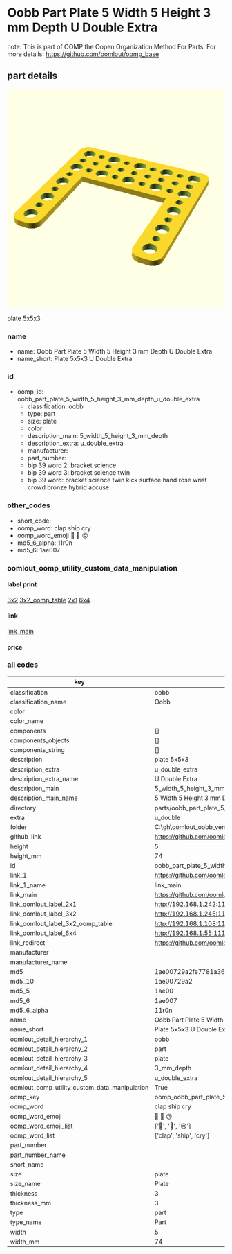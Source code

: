 # Oobb Part Plate 5 Width 5 Height 3 mm Depth U Double Extra  

note: This is part of OOMP the Oopen Organization Method For Parts. For more details: https://github.com/oomlout/oomp_base

##  part details
  

[![](3dpr.png)](3dpr.png)

plate 5x5x3



### name
* name: Oobb Part Plate 5 Width 5 Height 3 mm Depth U Double Extra
* name_short: Plate 5x5x3 U Double Extra
### id
* oomp_id: oobb_part_plate_5_width_5_height_3_mm_depth_u_double_extra
  * classification: oobb
  * type: part
  * size: plate
  * color: 
  * description_main: 5_width_5_height_3_mm_depth
  * description_extra: u_double_extra
  * manufacturer: 
  * part_number: 
  * bip 39 word 2: bracket science
  * bip 39 word 3: bracket science twin
  * bip 39 word: bracket science twin kick surface hand rose wrist crowd bronze hybrid accuse

### other_codes
* short_code: 
* oomp_word: clap ship cry
* oomp_word_emoji :clap: :ship: :cry:
* md5_6_alpha: 11r0n
* md5_6: 1ae007






### oomlout_oomp_utility_custom_data_manipulation
#### label print
[3x2](http://192.168.1.245:1112/?label=oomp%2011r0n)
[3x2_oomp_table](http://192.168.1.108:1112/?label=oomp%2011r0n)
[2x1](http://192.168.1.242:1112/?label=oomp%2011r0n)
[6x4](http://192.168.1.55:1112/?label=oomp%2011r0n)    

#### link

[link_main](https://github.com/oomlout/oomlout_oobb_version_4_generated_parts/tree/main/navigation_oomp/oobb/part/plate/5_width_5_height_3_mm_depth/u_double_extra/part)                              

#### price







### all codes 
| key | value |  
| --- | --- |  
| classification | oobb |  
| classification_name | Oobb |  
| color |  |  
| color_name |  |  
| components | [] |  
| components_objects | [] |  
| components_string | [] |  
| description | plate 5x5x3 |  
| description_extra | u_double_extra |  
| description_extra_name | U Double Extra |  
| description_main | 5_width_5_height_3_mm_depth |  
| description_main_name | 5 Width 5 Height 3 mm Depth |  
| directory | parts/oobb_part_plate_5_width_5_height_3_mm_depth_u_double_extra |  
| extra | u_double |  
| folder | C:\gh\oomlout_oobb_version_4_generated_parts\parts\oobb_part_plate_5_width_5_height_3_mm_depth_u_double_extra |  
| github_link | https://github.com/oomlout/oomlout_oomp_part_src/tree/main/parts/oobb_part_plate_5_width_5_height_3_mm_depth_u_double_extra |  
| height | 5 |  
| height_mm | 74 |  
| id | oobb_part_plate_5_width_5_height_3_mm_depth_u_double_extra |  
| link_1 | https://github.com/oomlout/oomlout_oobb_version_4_generated_parts/tree/main/navigation_oomp/oobb/part/plate/5_width_5_height_3_mm_depth/u_double_extra/part |  
| link_1_name | link_main |  
| link_main | https://github.com/oomlout/oomlout_oobb_version_4_generated_parts/tree/main/navigation_oomp/oobb/part/plate/5_width_5_height_3_mm_depth/u_double_extra/part |  
| link_oomlout_label_2x1 | http://192.168.1.242:1112/?label=oomp%2011r0n |  
| link_oomlout_label_3x2 | http://192.168.1.245:1112/?label=oomp%2011r0n |  
| link_oomlout_label_3x2_oomp_table | http://192.168.1.108:1112/?label=oomp%2011r0n |  
| link_oomlout_label_6x4 | http://192.168.1.55:1112/?label=oomp%2011r0n |  
| link_redirect | https://github.com/oomlout/oomlout_oobb_version_4_generated_parts/tree/main/parts/oobb_plate_05_05_03_ex_u_double |  
| manufacturer |  |  
| manufacturer_name |  |  
| md5 | 1ae00729a2fe7781a36d17a3d6f038d6 |  
| md5_10 | 1ae00729a2 |  
| md5_5 | 1ae00 |  
| md5_6 | 1ae007 |  
| md5_6_alpha | 11r0n |  
| name | Oobb Part Plate 5 Width 5 Height 3 mm Depth U Double Extra |  
| name_short | Plate 5x5x3 U Double Extra |  
| oomlout_detail_hierarchy_1 | oobb |  
| oomlout_detail_hierarchy_2 | part |  
| oomlout_detail_hierarchy_3 | plate |  
| oomlout_detail_hierarchy_4 | 3_mm_depth |  
| oomlout_detail_hierarchy_5 | u_double_extra |  
| oomlout_oomp_utility_custom_data_manipulation | True |  
| oomp_key | oomp_oobb_part_plate_5_width_5_height_3_mm_depth_u_double_extra |  
| oomp_word | clap ship cry |  
| oomp_word_emoji | :clap: :ship: :cry: |  
| oomp_word_emoji_list | [':clap:', ':ship:', ':cry:'] |  
| oomp_word_list | ['clap', 'ship', 'cry'] |  
| part_number |  |  
| part_number_name |  |  
| short_name |  |  
| size | plate |  
| size_name | Plate |  
| thickness | 3 |  
| thickness_mm | 3 |  
| type | part |  
| type_name | Part |  
| width | 5 |  
| width_mm | 74 |  
